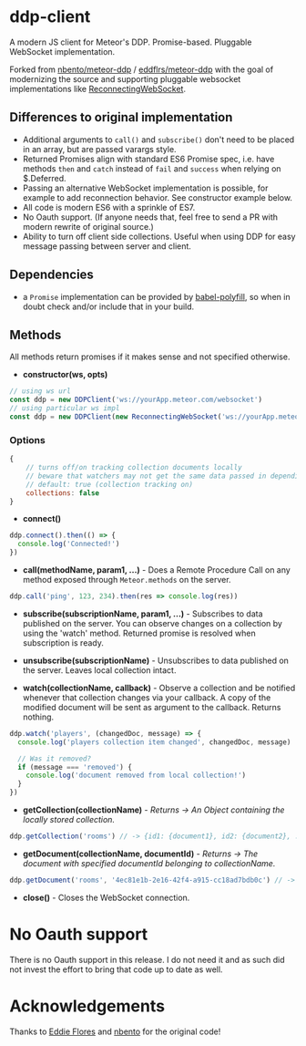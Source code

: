 ddp-client
==========

A modern JS client for Meteor's DDP. Promise-based. Pluggable WebSocket implementation.

Forked from [nbento/meteor-ddp](https://github.com/nbento/meteor-ddp) / [eddflrs/meteor-ddp](https://github.com/eddflrs/meteor-ddp) with the goal of modernizing the source and supporting pluggable websocket implementations like [ReconnectingWebSocket](https://github.com/joewalnes/reconnecting-websocket).

## Differences to original implementation
* Additional arguments to `call()` and `subscribe()` don't need to be placed in an array, but are passed varargs style.
* Returned Promises align with standard ES6 Promise spec, i.e. have methods `then` and `catch` instead of `fail` and `success` when relying on $.Deferred.
* Passing an alternative WebSocket implementation is possible, for example to add reconnection behavior. See constructor example below.
* All code is modern ES6 with a sprinkle of ES7.
* No Oauth support. (If anyone needs that, feel free to send a PR with modern rewrite of original source.)
* Ability to turn off client side collections. Useful when using DDP for easy message passing between server and client.

Dependencies
--------------------
* a `Promise` implementation can be provided by [babel-polyfill](https://www.npmjs.com/package/babel-polyfill), so when in doubt check and/or include that in your build.


Methods
------------

All methods return promises if it makes sense and not specified otherwise.

* **constructor(ws, opts)**
```js
// using ws url
const ddp = new DDPClient('ws://yourApp.meteor.com/websocket')
// using particular ws impl
const ddp = new DDPClient(new ReconnectingWebSocket('ws://yourApp.meteor.com/websocket'))
```

### Options
```js
{
    // turns off/on tracking collection documents locally
    // beware that watchers may not get the same data passed in depending on this setting
    // default: true (collection tracking on)
    collections: false
}
```

* **connect()**

```js
ddp.connect().then(() => {
  console.log('Connected!')
})
```
  
* **call(methodName, param1, ...)** - Does a Remote Procedure Call on any method exposed through `Meteor.methods` on the server.

```js
ddp.call('ping', 123, 234).then(res => console.log(res))
```

* **subscribe(subscriptionName, param1, ...)** - Subscribes to data published on the server. You can observe changes on a collection by using the 'watch' method. Returned promise is resolved when subscription is ready.

* **unsubscribe(subscriptionName)** - Unsubscribes to data published on the server. Leaves local collection intact.

* **watch(collectionName, callback)** - Observe a collection and be notified whenever that collection changes via your callback. A copy of the modified document will be sent as argument to the callback. Returns nothing.

```js
ddp.watch('players', (changedDoc, message) => {
  console.log('players collection item changed', changedDoc, message)

  // Was it removed?
  if (message === 'removed') {
    console.log('document removed from local collection!')
  }
})
```

* **getCollection(collectionName)** - *Returns -> An Object containing the locally stored collection.*

```js
ddp.getCollection('rooms') // -> {id1: {document1}, id2: {document2}, ...}
```

* **getDocument(collectionName, documentId)** - *Returns -> The document with specified documentId belonging to collectionName.*

```js
ddp.getDocument('rooms', '4ec81e1b-2e16-42f4-a915-cc18ad7bdb0c') // -> {document}
```

* **close()** - Closes the WebSocket connection.

# No Oauth support

There is no Oauth support in this release. I do not need it and as such did not invest the effort to bring that code up to date as well.

# Acknowledgements

Thanks to [Eddie Flores](https://github.com/eddflrs) and [nbento](https://github.com/nbento) for the original code!